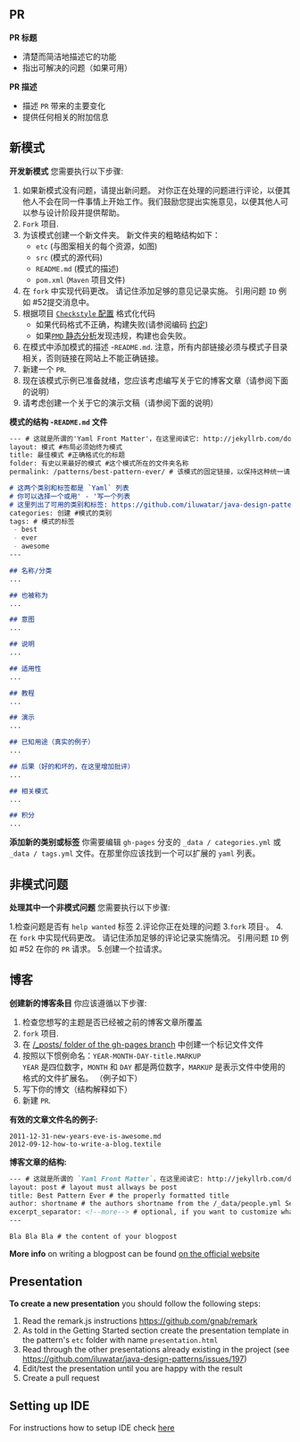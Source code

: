 ## PR

**PR 标题**

  * 清楚而简洁地描述它的功能
  * 指出可解决的问题（如果可用）

**PR 描述**

  * 描述 `PR` 带来的主要变化
  * 提供任何相关的附加信息

## 新模式

**开发新模式** 您需要执行以下步骤:

1. 如果新模式没有问题，请提出新问题。 对你正在处理的问题进行评论，以便其他人不会在同一件事情上开始工作。我们鼓励您提出实施意见，以便其他人可以参与设计阶段并提供帮助。
2. `Fork` 项目.
3. 为该模式创建一个新文件夹。 新文件夹的粗略结构如下：
    * `etc` (与图案相关的每个资源，如图)
    * `src` (模式的源代码)
    * `README.md` (模式的描述)
    * `pom.xml` (`Maven` 项目文件)
4. 在 `fork` 中实现代码更改。 请记住添加足够的意见记录实施。 引用问题 `ID` 例如 #52提交消息中。
5. 根据项目 [`Checkstyle` 配置](https://github.com/iluwatar/java-design-patterns/blob/master/checkstyle.xml) 格式化代码
   * 如果代码格式不正确，构建失败(请参阅编码 [约定](https://github.com/zerotoneorg/java-design-patterns/wiki/03.-Coding-conventions))
   * 如果[`PMD` 静态分析](https://github.com/iluwatar/java-design-patterns/wiki/11.-Static-analysis)发现违规，构建也会失败。
6. 在模式中添加模式的描述 -`README.md`.
   注意，所有内部链接必须与模式子目录相关，否则链接在网站上不能正确链接。
7. 新建一个 `PR`.
8. 现在该模式示例已准备就绪，您应该考虑编写关于它的博客文章（请参阅下面的说明）
9. 请考虑创建一个关于它的演示文稿（请参阅下面的说明）

**模式的结构 -`README.md` 文件**

```markdown
--- # 这就是所谓的'Yaml Front Matter'，在这里阅读它: http://jekyllrb.com/docs/frontmatter/
layout: 模式 #布局必须始终为模式
title: 最佳模式 #正确格式化的标题
folder: 有史以来最好的模式 #这个模式所在的文件夹名称
permalink: /patterns/best-pattern-ever/ # 该模式的固定链接，以保持这种统一请坚持 `/patterns/FOLDER/`

# 这两个类别和标签都是 `Yaml` 列表
# 你可以选择一个或用' - '写一个列表
# 这里列出了可用的类别和标签: https://github.com/iluwatar/java-design-patterns/blob/gh-pages/_config.yml
categories: 创建 #模式的类别
tags: # 模式的标签
 - best
 - ever
 - awesome
---

## 名称/分类
...

## 也被称为
...

## 意图
...

## 说明
...

## 适用性
...

## 教程
...

## 演示
...

## 已知用途（真实的例子）
...

## 后果（好的和坏的，在这里增加批评）
...

## 相关模式
...

## 积分
...

```

**添加新的类别或标签** 你需要编辑 `gh-pages` 分支的 `_data / categories.yml` 或 `_data / tags.yml` 文件。在那里你应该找到一个可以扩展的 `yaml` 列表。

## 非模式问题

**处理其中一个非模式问题** 您需要执行以下步骤:

1.检查问题是否有 `help wanted` 标签
2.评论你正在处理的问题
3.`fork` 项目·。
4.在 `fork` 中实现代码更改。 请记住添加足够的评论记录实施情况。 引用问题 `ID` 例如 #52 在你的 `PR` 请求。
5.创建一个拉请求。

## 博客
**创建新的博客条目** 你应该遵循以下步骤:

1. 检查您想写的主题是否已经被之前的博客文章所覆盖
2. `fork` 项目.
3. 在 [/_posts/ folder of the gh-pages branch](https://github.com/iluwatar/java-design-patterns/tree/gh-pages/_posts) 中创建一个标记文件文件
4. 按照以下惯例命名：`YEAR-MONTH-DAY-title.MARKUP` <br/>
   `YEAR` 是四位数字，`MONTH` 和 `DAY` 都是两位数字，`MARKUP` 是表示文件中使用的格式的文件扩展名。 （例子如下）
5. 写下你的博文（结构解释如下）
6. 新建 `PR`.

**有效的文章文件名的例子:**
```
2011-12-31-new-years-eve-is-awesome.md
2012-09-12-how-to-write-a-blog.textile
```

**博客文章的结构:**
```markdown
--- # 这就是所谓的 `Yaml Front Matter`，在这里阅读它: http://jekyllrb.com/docs/frontmatter/
layout: post # layout must allways be post
title: Best Pattern Ever # the properly formatted title
author: shortname # the authors shortname from the /_data/people.yml See older blogposts for reference
excerpt_separator: <!--more--> # optional, if you want to customize what is shown as an excerpt. Read up on it here: http://jekyllrb.com/docs/posts/#post-excerpts
---

Bla Bla Bla # the content of your blogpost
```

**More info** on writing a blogpost can be found [on the official website](http://jekyllrb.com/docs/posts/)

## Presentation
**To create a new presentation** you should follow the following steps:

1. Read the remark.js instructions https://github.com/gnab/remark
2. As told in the Getting Started section create the presentation template in the pattern's `etc` folder with name `presentation.html`
3. Read through the other presentations already existing in the project (see https://github.com/iluwatar/java-design-patterns/issues/197)
4. Edit/test the presentation until you are happy with the result
5. Create a pull request

## Setting up IDE

For instructions how to setup IDE check [here](https://github.com/iluwatar/java-design-patterns/wiki/12.-IDE-instructions)
